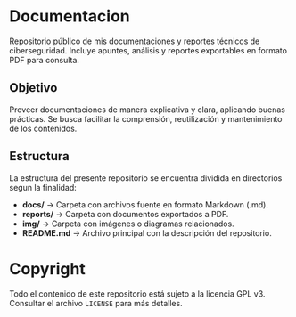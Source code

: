 # Documentacion

Repositorio público de mis documentaciones y reportes técnicos de ciberseguridad.
Incluye apuntes, análisis y reportes exportables en formato PDF para consulta.

## Objetivo

Proveer documentaciones de manera explicativa y clara, aplicando buenas prácticas.
Se busca facilitar la comprensión, reutilización y mantenimiento de los contenidos.

## Estructura

La estructura del presente repositorio se encuentra dividida en directorios segun la finalidad:

- **docs/** → Carpeta con archivos fuente en formato Markdown (.md).
- **reports/** → Carpeta con documentos exportados a PDF.
- **img/** → Carpeta con imágenes o diagramas relacionados.
- **README.md** → Archivo principal con la descripción del repositorio. 

# Copyright

Todo el contenido de este repositorio está sujeto a la licencia GPL v3.
Consultar el archivo `LICENSE` para más detalles.
